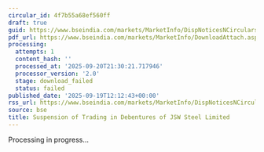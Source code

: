 ```yaml
---
circular_id: 4f7b55a68ef560ff
draft: true
guid: https://www.bseindia.com/markets/MarketInfo/DispNoticesNCirculars.aspx?Noticeid={D35FB82F-7EC5-4DE6-B32D-CD5AEB5997A4}&noticeno=20250919-18&dt=09/19/2025&icount=18&totcount=44&flag=0
pdf_url: https://www.bseindia.com/markets/MarketInfo/DownloadAttach.aspx?id=20250919-18&attachedId=
processing:
  attempts: 1
  content_hash: ''
  processed_at: '2025-09-20T21:30:21.717946'
  processor_version: '2.0'
  stage: download_failed
  status: failed
published_date: '2025-09-19T12:12:43+00:00'
rss_url: https://www.bseindia.com/markets/MarketInfo/DispNoticesNCirculars.aspx?Noticeid={D35FB82F-7EC5-4DE6-B32D-CD5AEB5997A4}&noticeno=20250919-18&dt=09/19/2025&icount=18&totcount=44&flag=0
source: bse
title: Suspension of Trading in Debentures of JSW Steel Limited
---
```


Processing in progress...